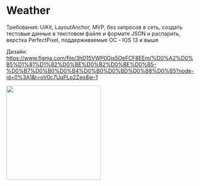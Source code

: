 # Weather

Требования: UiKit, LayoutAnchor, MVP, без запросов в сеть, создать тестовые данные в текстовом файле и формате JSON и распарить, верстка PerfectPixel, поддерживаемые ОС - IOS 13 и выше

Дизайн: https://www.figma.com/file/3hD15VWP0Gjs5OeFCF8EEm/%D0%A2%D0%B5%D1%81%D1%82%D0%BE%D0%B2%D0%BE%D0%B5-%D0%B7%D0%B0%D0%B4%D0%B0%D0%BD%D0%B8%D0%B5?node-id=0%3A1&t=oV0c7UqPLp2Zeo8w-1

<img src="https://user-images.githubusercontent.com/70803144/203639986-dc94bdb9-6e6a-44d6-89cd-902121d794c3.png" width="250">

